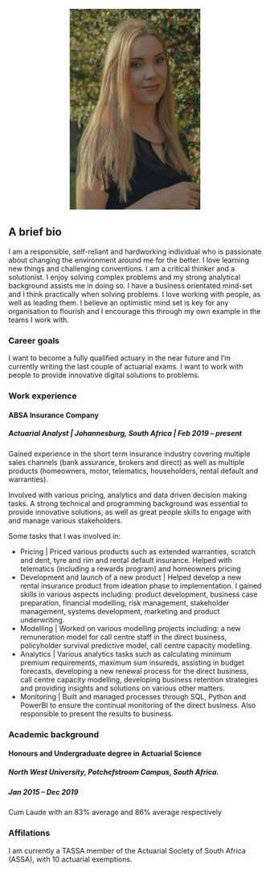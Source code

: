 <p align="center">
<img src="https://github.com/vDanielle24/vDanielle24.github.io/blob/main/Danielle.jpg" width="260" height="400"/>
</p>

## A brief bio

I am a responsible, self-reliant and hardworking individual who is passionate about changing the environment around me for the better. I love learning new things and challenging conventions. I am a critical thinker and a solutionist. I enjoy solving complex problems and my strong analytical background assists me in doing so. I have a business orientated mind-set and I think practically when solving problems. I love working with people, as well as leading them. I believe an optimistic mind set is key for any organisation to flourish and I encourage this through my own example in the teams I work with.

### Career goals

I want to become a fully qualified actuary in the near future and I’m currently writing the last couple of actuarial exams. I want to work with people to provide innovative digital solutions to problems. 

### Work experience

#### ABSA Insurance Company
##### Actuarial Analyst | Johannesburg, South Africa | Feb 2019 – present

Gained experience in the short term insurance industry covering multiple sales channels (bank assurance, brokers and direct) as well as multiple products (homeowners, motor, telematics, householders, rental default and warranties). 

Involved with various pricing, analytics and data driven decision making tasks. A strong technical and programming background was essential to provide innovative solutions, as well as great people skills to engage with and manage various stakeholders.

Some tasks that I was involved in:

* Pricing | Priced various products such as extended warranties, scratch and dent, tyre and rim and rental default insurance. Helped with telematics (including a rewards program) and homeowners pricing
* Development and launch of a new product | Helped develop a new rental insurance product from ideation phase to implementation. I gained skills in various aspects including: product development, business case preparation, financial modelling, risk management, stakeholder management, systems development, marketing and product underwriting. 
* Modelling | Worked on various modelling projects including: a new remuneration model for call centre staff in the direct business, policyholder survival predictive model, call centre capacity modelling.
* Analytics | Various analytics tasks such as calculating minimum premium requirements, maximum sum insureds, assisting in budget forecasts, developing a new renewal process for the direct business, call centre capacity modelling, developing business retention strategies and providing insights and solutions on various other matters.
* Monitoring | Built and managed processes through SQL, Python and PowerBI to ensure the continual monitoring of the direct business. Also responsible to present the results to business.

### Academic background
#### Honours and Undergraduate degree in Actuarial Science 
##### North West University, Potchefstroom Campus, South Africa.
##### Jan 2015 – Dec 2019
Cum Laude with an 83% average and 86% average respectively


### Affilations
I am currently a TASSA member of the Actuarial Society of South Africa (ASSA), with 10 actuarial exemptions.






